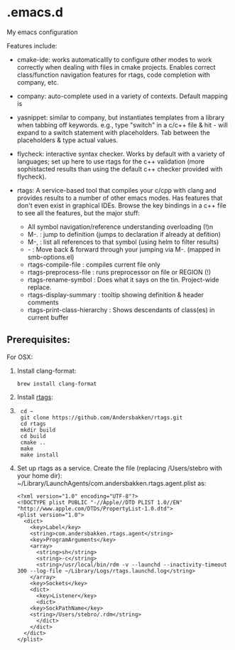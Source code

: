 # .emacs.d
My emacs configuration

Features include:

* cmake-ide: works automaticallly to configure other modes to work correctly when dealing with files in cmake projects.  Enables correct class/function navigation features for rtags, code completion with company, etc.

* company: auto-complete used in a variety of contexts.  Default mapping is <tab>

* yasnippet: similar to company, but instantiates templates from a library when tabbing off keywords.  e.g., type "switch" in a c/c++ file & hit <tab> - will expand to a switch statement with placeholders.  Tab between the placeholders & type actual values.

* flycheck: interactive syntax checker.  Works by default with a variety of languages; set up here to use rtags for the c++ validation (more sophistacted results than using the default c++ checker provided with flycheck).

* rtags: A service-based tool that compiles your c/cpp with clang and provides results to a number of other emacs modes.  Has features that don't even exist in graphical IDEs.  Browse the key bindings in a c++ file to see all the features, but the major stuff:

  * All symbol navigation/reference understanding overloading (!)n
  * M-. : jump to definition (jumps to declaration if already at defition)
  * M-, : list all references to that symbol (using helm to filter results)
  * <Apple>-<arrow> : Move back & forward through your jumping via M-. (mapped in smb-options.el)
  * rtags-compile-file : compiles current file only
  * rtags-preprocess-file : runs preprocessor on file or REGION (!)
  * rtags-rename-symbol : Does what it says on the tin.  Project-wide replace.
  * rtags-display-summary : tooltip showing definition & header comments
  * rtags-print-class-hierarchy : Shows descendants of class(es) in current buffer

## Prerequisites:

For OSX:

1.  Install clang-format:

    `brew install clang-format`

2.  Install [rtags](https://github.com/Andersbakken/rtags):
3.  
        cd ~
        git clone https://github.com/Andersbakken/rtags.git
        cd rtags
        mkdir build
        cd build
        cmake ..
        make
        make install

3.  Set up rtags as a service.  Create the file (replacing /Users/stebro with your home dir):  ~/Library/LaunchAgents/com.andersbakken.rtags.agent.plist as:

        <?xml version="1.0" encoding="UTF-8"?>
        <!DOCTYPE plist PUBLIC "-//Apple//DTD PLIST 1.0//EN" "http://www.apple.com/DTDs/PropertyList-1.0.dtd">
        <plist version="1.0">
          <dict>
            <key>Label</key>
            <string>com.andersbakken.rtags.agent</string>
            <key>ProgramArguments</key>
            <array>
              <string>sh</string>
              <string>-c</string>
              <string>/usr/local/bin/rdm -v --launchd --inactivity-timeout 300 --log-file ~/Library/Logs/rtags.launchd.log</string>
            </array>
            <key>Sockets</key>
            <dict>
              <key>Listener</key>
              <dict>
            <key>SockPathName</key>
            <string>/Users/stebro/.rdm</string>
              </dict>
            </dict>
          </dict>
        </plist>
